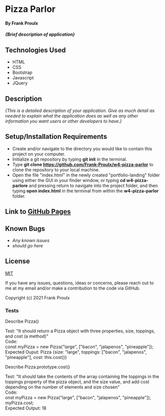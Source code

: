 # Pizza Parlor

#### By Frank Proulx

#### _{Brief description of application}_

## Technologies Used

* HTML
* CSS
* Bootstrap
* Javascript
* JQuery

## Description

_{This is a detailed description of your application. Give as much detail as needed to explain what the application does as well as any other information you want users or other developers to have.}_

## Setup/Installation Requirements

* Create and/or navigate to the directory you would like to contain this project on your computer.
* Initialize a git repository by typing **git init** in the terminal.
* Type **git clone https://github.com/Frank-Proulx/w4-pizza-parlor** to clone the repository to your local machine.
* Open the file "index.html" in the newly created "portfolio-landing" folder using either the GUI in your finder window, or typing **cd w4-pizza-parlore** and pressing return to navigate into the project folder, and then typing **open index.html** in the terminal from within the **w4-pizza-parlor** folder.  

## Link to [GitHub Pages](https://frank-proulx.github.io/w4-pizza-parlor/)

## Known Bugs

* _Any known issues_
* _should go here_

## License

[MIT](https://opensource.org/licenses/MIT)

If you have any issues, questions, ideas or concerns, please reach out to me at my email and/or make a contribution to the code via GitHub.

Copyright (c) 2021 Frank Proulx

### Tests

Describe Pizza()

Test: "It should return a Pizza object with three properties, size, toppings, and cost (a method)"  
Code:  
const myPizza = new Pizza("large", ["bacon", "jalapenos", "pineapple"]);  
Expected Ouput: Pizza {size: "large", toppings: ["bacon", "jalapenos", "pineapple"], cost: this.cost()}  

Describe Pizza.prototype.cost()  

Test: "It should take the contents of the array containing the toppings in the toppings property of the pizza object, and the size value, and add cost depending on the number of elements and size chosen"  
Code:  
onst myPizza = new Pizza("large", ["bacon", "jalapenos", "pineapple"]);  
myPizza.cost;  
Expected Output: 18  


